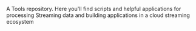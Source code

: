 A Tools repository. Here you'll find scripts and helpful applications for processing Streaming data and building applications in a cloud streaming ecosystem
